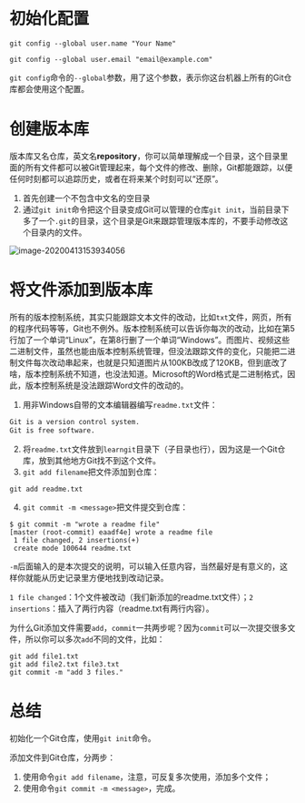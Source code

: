 # 初始化配置

`git config --global user.name "Your Name"`

`git config --global user.email "email@example.com"`

`git config`命令的`--global`参数，用了这个参数，表示你这台机器上所有的Git仓库都会使用这个配置。



# 创建版本库

版本库又名仓库，英文名**repository**，你可以简单理解成一个目录，这个目录里面的所有文件都可以被Git管理起来，每个文件的修改、删除，Git都能跟踪，以便任何时刻都可以追踪历史，或者在将来某个时刻可以“还原”。



1. 首先创建一个不包含中文名的空目录
2. 通过`git init`命令把这个目录变成Git可以管理的仓库`git init`，当前目录下多了一个`.git`的目录，这个目录是Git来跟踪管理版本库的，不要手动修改这个目录内的文件。

![image-20200413153934056](C:\Users\BirdMan\AppData\Roaming\Typora\typora-user-images\image-20200413153934056.png)



# 将文件添加到版本库

所有的版本控制系统，其实只能跟踪文本文件的改动，比如`txt`文件，网页，所有的程序代码等等，Git也不例外。版本控制系统可以告诉你每次的改动，比如在第5行加了一个单词“Linux”，在第8行删了一个单词“Windows”。而图片、视频这些二进制文件，虽然也能由版本控制系统管理，但没法跟踪文件的变化，只能把二进制文件每次改动串起来，也就是只知道图片从100KB改成了120KB，但到底改了啥，版本控制系统不知道，也没法知道。Microsoft的Word格式是二进制格式，因此，版本控制系统是没法跟踪Word文件的改动的。



1. 用非Windows自带的文本编辑器编写`readme.txt`文件：

```txt
Git is a version control system.
Git is free software.
```

2. 将`readme.txt`文件放到`learngit`目录下（子目录也行），因为这是一个Git仓库，放到其他地方Git找不到这个文件。
3. `git add filename`把文件添加到仓库：

```git
git add readme.txt
```

4. `git commit -m <message>`把文件提交到仓库：

```git
$ git commit -m "wrote a readme file"
[master (root-commit) eaadf4e] wrote a readme file
 1 file changed, 2 insertions(+)
 create mode 100644 readme.txt
```

`-m`后面输入的是本次提交的说明，可以输入任意内容，当然最好是有意义的，这样你就能从历史记录里方便地找到改动记录。

`1 file changed`：1个文件被改动（我们新添加的readme.txt文件）；`2 insertions`：插入了两行内容（readme.txt有两行内容）。



为什么Git添加文件需要`add`，`commit`一共两步呢？因为`commit`可以一次提交很多文件，所以你可以多次`add`不同的文件，比如：

```git
git add file1.txt
git add file2.txt file3.txt
git commit -m "add 3 files."
```

 

# 总结

初始化一个Git仓库，使用`git init`命令。

添加文件到Git仓库，分两步：

1. 使用命令`git add filename`，注意，可反复多次使用，添加多个文件；
2. 使用命令`git commit -m <message>`，完成。